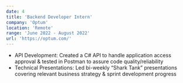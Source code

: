 ```yaml
---
date: 4
title: 'Backend Developer Intern'
company: 'Optum'
location: 'Remote'
range: 'June 2022 - August 2022'
url: 'https://optum.com/'
---
```


- API Development: Created a C# API to handle application access approval & tested in Postman to assure code quality/reliability
- Technical Presentations: Led bi-weekly “Shark Tank” presentations covering relevant business strategy & sprint development progress
